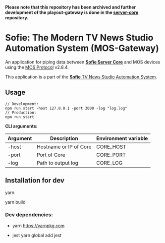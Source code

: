 **Please note that this repository has been archived and further development of the playout-gateway is done in the [server-core](https://github.com/nrkno/tv-automation-server-core) repository.**

# Sofie: The Modern TV News Studio Automation System (MOS-Gateway)

An application for piping data between [**Sofie Server Core**](https://github.com/nrkno/tv-automation-server-core) and MOS devices using the [MOS Protocol](http://mosprotocol.com/) v2.8.4.

This application is a part of the [**Sofie** TV News Studio Automation System](https://github.com/nrkno/Sofie-TV-automation/).

## Usage
```
// Development:
npm run start -host 127.0.0.1 -port 3000 -log "log.log"
// Production:
npm run start
```

**CLI arguments:**

| Argument  | Description | Environment variable |
| ------------- | ------------- | --- |
| -host  | Hostname or IP of Core  | CORE_HOST  |
| -port  | Port of Core   |  CORE_PORT |
| -log  | Path to output log |  CORE_LOG |

## Installation for dev

yarn

yarn build

### Dev dependencies:

* yarn
	https://yarnpkg.com

* jest
	yarn global add jest

